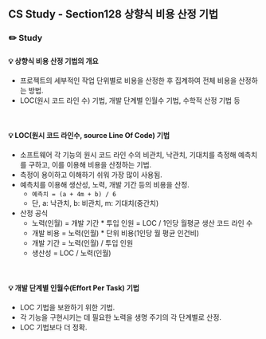 ## CS Study - Section128 상향식 비용 산정 기법
### ✏️ Study
#### 💡 상향식 비용 산정 기법의 개요
- 프로젝트의 세부적인 작업 단위별로 비용을 산정한 후 집계하여 전체 비용을 산정하는 방법.
- LOC(원시 코드 라인 수) 기법, 개발 단계별 인월수 기법, 수학적 산정 기법 등
<br>

#### 💡 LOC(원시 코드 라인수, source Line Of Code) 기법
- 소프트웨어 각 기능의 원시 코드 라인 수의 비관치, 낙관치, 기대치를 측정해 예측치를 구하고, 이를 이용해 비용을 산정하는 기법.
- 측정이 용이하고 이해하기 쉬워 가장 많이 사용됨.
- 예측치를 이용해 생산성, 노력, 개발 기간 등의 비용을 산정.
  - `예측치 = (a + 4m + b) / 6`
  - 단, a: 낙관치, b: 비관치, m: 기대치(중간치)
- 산정 공식
  - 노력(인월) = 개발 기간 * 투입 인원 = LOC / 1인당 월평균 생산 코드 라인 수
  - 개발 비용 = 노력(인월) * 단위 비용(1인당 월 평균 인건비)
  - 개발 기간 = 노력(인월) / 투입 인원
  - 생산성 = LOC / 노력(인월) 
<br>

#### 💡 개발 단계별 인월수(Effort Per Task) 기법
- LOC 기법을 보완하기 위한 기법.
- 각 기능을 구현시키는 데 필요한 노력을 생명 주기의 각 단계별로 산정.
- LOC 기법보다 더 정확.
<br>
